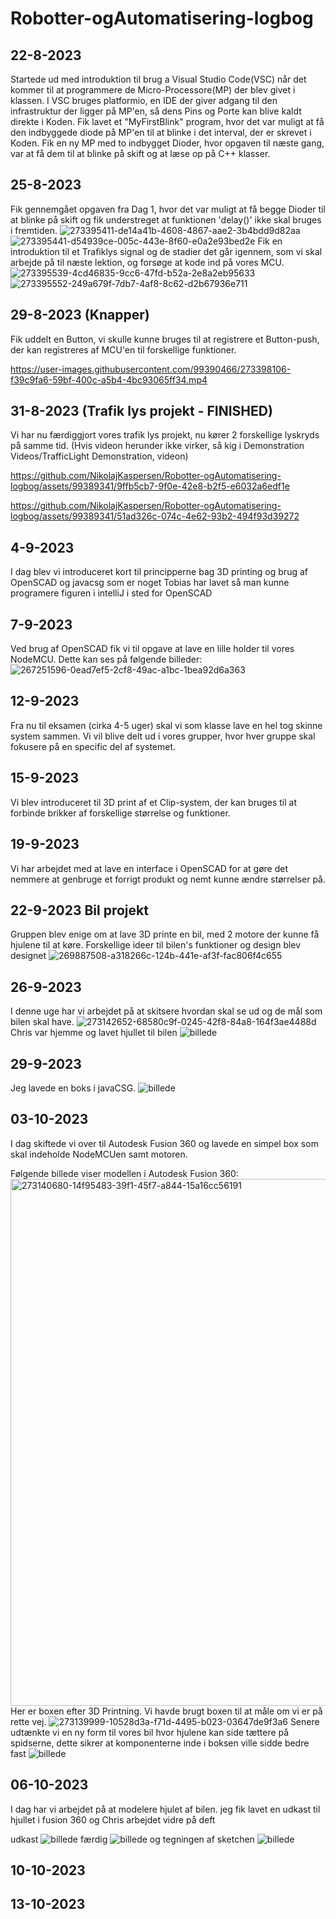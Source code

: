 # Robotter-ogAutomatisering-logbog
## 22-8-2023
Startede ud med introduktion til brug a Visual Studio Code(VSC) når det kommer til at programmere de Micro-Processore(MP) der blev givet i klassen. 
I VSC bruges platformio, en IDE der giver adgang til den infrastruktur der ligger på MP'en, så dens Pins og Porte kan blive kaldt direkte i Koden. 
Fik lavet et "MyFirstBlink" program, hvor det var muligt at få den indbyggede diode på MP'en til at blinke i det interval, der er skrevet i Koden.
Fik en ny MP med to indbygget Dioder, hvor opgaven til næste gang, var at få dem til at blinke på skift og at læse op på C++ klasser.

## 25-8-2023
Fik gennemgået opgaven fra Dag 1, hvor det var muligt at få begge Dioder til at blinke på skift og fik understreget at funktionen 'delay()' ikke skal bruges i fremtiden.
![273395411-de14a41b-4608-4867-aae2-3b4bdd9d82aa](https://github.com/NikolajKaspersen/Robotter-ogAutomatisering-logbog/assets/99389341/6608d27e-1647-4152-9bd8-a723e4716245)
![273395441-d54939ce-005c-443e-8f60-e0a2e93bed2e](https://github.com/NikolajKaspersen/Robotter-ogAutomatisering-logbog/assets/99389341/80b1bd57-a6b4-4774-997e-70f42fefbcea)
Fik en introduktion til et Trafiklys signal og de stadier det går igennem, som vi skal arbejde på til næste lektion, og forsøge at kode ind på vores MCU. 
![273395539-4cd46835-9cc6-47fd-b52a-2e8a2eb95633](https://github.com/NikolajKaspersen/Robotter-ogAutomatisering-logbog/assets/99389341/08c0334f-8356-4344-b06c-9e1d8b7e917f)
![273395552-249a679f-7db7-4af8-8c62-d2b67936e711](https://github.com/NikolajKaspersen/Robotter-ogAutomatisering-logbog/assets/99389341/683e5afd-63f2-4df4-a60e-b6574cfc55fa)

## 29-8-2023 (Knapper)
Fik uddelt en Button, vi skulle kunne bruges til at registrere et Button-push, der kan registreres af MCU'en til forskellige funktioner.

https://user-images.githubusercontent.com/99390466/273398106-f39c9fa6-59bf-400c-a5b4-4bc93065ff34.mp4



## 31-8-2023 (Trafik lys projekt - FINISHED)
Vi har nu færdiggjort vores trafik lys projekt, nu kører 2 forskellige lyskryds på samme tid. (Hvis videon herunder ikke virker, så kig i Demonstration Videos/TrafficLight Demonstration, videon)

https://github.com/NikolajKaspersen/Robotter-ogAutomatisering-logbog/assets/99389341/9ffb5cb7-9f0e-42e8-b2f5-e6032a6edf1e

https://github.com/NikolajKaspersen/Robotter-ogAutomatisering-logbog/assets/99389341/51ad326c-074c-4e62-93b2-494f93d39272




## 4-9-2023 
I dag blev vi introduceret kort til principperne bag 3D printing og brug af OpenSCAD og javacsg som er noget Tobias har lavet så man kunne programere figuren i intelliJ i sted for OpenSCAD


## 7-9-2023 
Ved brug af OpenSCAD fik vi til opgave at lave en lille holder til vores NodeMCU. Dette kan ses på følgende billeder:
![267251596-0ead7ef5-2cf8-49ac-a1bc-1bea92d6a363](https://github.com/NikolajKaspersen/Robotter-ogAutomatisering-logbog/assets/99389341/55a3eaf7-b70a-49ad-9797-17f82b06b596)


## 12-9-2023 
Fra nu til eksamen (cirka 4-5 uger) skal vi som klasse lave en hel tog skinne system sammen. Vi vil blive delt ud i vores grupper, hvor hver gruppe skal fokusere på en specific del af systemet.

## 15-9-2023
Vi blev introduceret til 3D print af et Clip-system, der kan bruges til at forbinde brikker af forskellige størrelse og funktioner.

## 19-9-2023
Vi har arbejdet med at lave en interface i OpenSCAD for at gøre det nemmere at genbruge et forrigt produkt og nemt kunne ændre størrelser på.

## 22-9-2023 Bil projekt
Gruppen blev enige om at lave 3D printe en bil, med 2 motore der kunne få hjulene til at køre. Forskellige ideer til bilen's funktioner og design blev designet 
![269887508-a318266c-124b-441e-af3f-fac806f4c655](https://github.com/NikolajKaspersen/Robotter-ogAutomatisering-logbog/assets/99389341/ec067bcf-3930-45b1-aea0-524224d7ddf7)

## 26-9-2023
I denne uge har vi arbejdet på at skitsere hvordan skal se ud og de mål som bilen skal have.
![273142652-68580c9f-0245-42f8-84a8-164f3ae4488d](https://github.com/NikolajKaspersen/Robotter-ogAutomatisering-logbog/assets/99389341/a66e8fff-9227-40d7-a13c-1086545117c2)
Chris var hjemme og lavet hjullet til bilen
![billede](https://github.com/NikolajKaspersen/Robotter-ogAutomatisering-logbog/assets/99389341/7ff4cd0a-61e2-4e81-9463-13ccc1804f51)

## 29-9-2023
Jeg lavede en boks i javaCSG.
![billede](https://github.com/NikolajKaspersen/Robotter-ogAutomatisering-logbog/assets/99389341/91b6488a-dbc3-4943-8fb3-1bbe6217fe84)

## 03-10-2023
I dag skiftede vi over til Autodesk Fusion 360 og lavede en simpel box som skal indeholde NodeMCUen samt motoren.

Følgende billede viser modellen i Autodesk Fusion 360: 
<img width="843" alt="273140680-14f95483-39f1-45f7-a844-15a16cc56191" src="https://github.com/NikolajKaspersen/Robotter-ogAutomatisering-logbog/assets/99389341/da631e69-e881-4b52-bb8a-08271f6b1a17">
Her er boxen efter 3D Printning. Vi havde brugt boxen til at måle om vi er på rette vej.
![273139999-10528d3a-f71d-4495-b023-03647de9f3a6](https://github.com/NikolajKaspersen/Robotter-ogAutomatisering-logbog/assets/99389341/f0f054f2-4c11-48bf-8b1b-d10cea859022)
Senere udtænkte vi en ny form til vores bil hvor hjulene kan side tættere på spidserne, dette sikrer at komponenterne inde i boksen ville sidde bedre fast 
![billede](https://github.com/NikolajKaspersen/Robotter-ogAutomatisering-logbog/assets/99389341/56e42185-685e-43b2-83e7-ffd37e82f6bc)

## 06-10-2023
I dag har vi arbejdet på at modelere hjulet af bilen. 
jeg fik lavet en  udkast til hjullet i fusion 360 og Chris arbejdet vidre på deft

udkast
![billede](https://github.com/NikolajKaspersen/Robotter-ogAutomatisering-logbog/assets/99389341/6f0146cb-393b-4ff7-89ef-3aad0d9cfce5)
færdig
![billede](https://github.com/NikolajKaspersen/Robotter-ogAutomatisering-logbog/assets/99389341/73db8ca6-24b4-4952-830d-4d95a3553e9a)
og tegningen af sketchen
![billede](https://github.com/NikolajKaspersen/Robotter-ogAutomatisering-logbog/assets/99389341/44efcdfd-575c-4a61-9839-bdc2711c5127)

## 10-10-2023


## 13-10-2023






